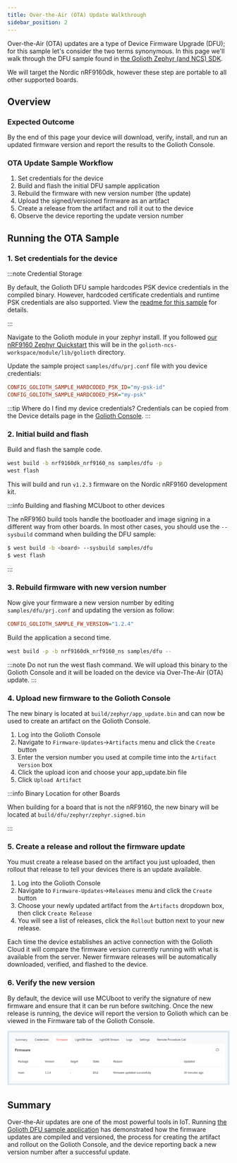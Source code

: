 ```yaml
---
title: Over-the-Air (OTA) Update Walkthrough
sidebar_position: 2
---
```


Over-the-Air (OTA) updates are a type of Device Firmware Upgrade (DFU); for this
sample let's consider the two terms synonymous. In this page we'll walk through
the DFU sample found in [the Golioth Zephyr (and NCS)
SDK](https://github.com/golioth/golioth-zephyr-sdk/tree/main/samples/dfu).

We will target the Nordic nRF9160dk, however these step are portable to all
other supported boards.

## Overview

### Expected Outcome

By the end of this page your device will download, verify, install, and run an
updated firmware version and report the results to the Golioth Console.

### OTA Update Sample Workflow

1. Set credentials for the device
2. Build and flash the initial DFU sample application
3. Rebuild the firmware with new version number (the update)
4. Upload the signed/versioned firmware as an artifact
5. Create a release from the artifact and roll it out to the device
6. Observe the device reporting the update version number

## Running the OTA Sample

### 1. Set credentials for the device

:::note Credential Storage

By default, the Golioth DFU sample hardcodes PSK device credentials in the
compiled binary. However, hardcoded certificate credentials and runtime PSK
credentials are also supported. View the [readme for this
sample](https://github.com/golioth/golioth-zephyr-sdk/tree/main/samples/dfu#authentication-specific-configuration)
for details.

:::

Navigate to the Golioth module in your zephyr install. If you followed [our
nRF9160 Zephyr Quickstart](/hardware/nrf91/zephyr-quickstart) this will be in
the `golioth-ncs-workspace/module/lib/golioth` directory.

Update the sample project `samples/dfu/prj.conf` file with you device
credentials:

```cfg
CONFIG_GOLIOTH_SAMPLE_HARDCODED_PSK_ID="my-psk-id"
CONFIG_GOLIOTH_SAMPLE_HARDCODED_PSK="my-psk"
```

:::tip Where do I find my device credentials?
Credentials can be copied from the Device details page in the [Golioth
Console](https://console.golioth.io).
:::

### 2. Initial build and flash

Build and flash the sample code.

```bash
west build -b nrf9160dk_nrf9160_ns samples/dfu -p
west flash
```

This will build and run `v1.2.3` firmware on the Nordic nRF9160 development kit.

:::info Building and flashing MCUboot to other devices

The nRF9160 build tools handle the bootloader and image signing in a different
way from other boards. In most other cases, you should use the `--sysbuild`
command when building the DFU sample:

```bash
$ west build -b <board> --sysbuild samples/dfu
$ west flash
```

:::

### 3. Rebuild firmware with new version number

Now give your firmware a new version number by editing `samples/dfu/prj.conf` and updating the version as follow:

```cfg
CONFIG_GOLIOTH_SAMPLE_FW_VERSION="1.2.4"
```

Build the application a second time.

```bash
west build -p -b nrf9160dk_nrf9160_ns samples/dfu --
```

:::note
Do not run the west flash command. We will upload this binary to the
Golioth Console and it will be loaded on the device via Over-The-Air (OTA)
update.
:::

### 4. Upload new firmware to the Golioth Console

The new binary is located at `build/zephyr/app_update.bin` and can now be used
to create an artifact on the Golioth Console.

1. Log into the Golioth Console
2. Navigate to `Firmware-Updates`&rarr;`Artifacts` menu and click the `Create` button
3. Enter the version number you used at compile time into the `Artifact Version`
   box
4. Click the upload icon and choose your app_update.bin file
5. Click `Upload Artifact`

:::info Binary Location for other Boards

When building for a board that is not the nRF9160, the new binary will be
located at `build/dfu/zephyr/zephyr.signed.bin`

:::

### 5. Create a release and rollout the firmware update

You must create a release based on the artifact you just uploaded, then rollout
that release to tell your devices there is an update available.

1. Log into the Golioth Console
2. Navigate to `Firmware-Updates`&rarr;`Releases` menu and click the `Create` button
3. Choose your newly updated artifact from the `Artifacts` dropdown box, then
   click `Create Release`
4. You will see a list of releases, click the `Rollout` button next to your new
   release.

Each time the device establishes an active connection with the Golioth Cloud it
will compare the firmware version currently running with what is available from
the server. Newer firmware releases will be automatically downloaded, verified,
and flashed to the device.

### 6. Verify the new version

By default, the device will use MCUboot to verify the signature of new firmware
and ensure that it can be run before switching. Once the new release is running,
the device will report the version to Golioth which can be viewed in the
Firmware tab of the Golioth Console.

![Golioth Console showing firmware version](../assets/golioth-console-firmware-version.jpg)

## Summary

Over-the-Air updates are one of the most powerful tools in IoT. Running [the
Golioth DFU sample
application](https://github.com/golioth/golioth-zephyr-sdk/tree/main/samples/dfu)
has demonstrated how the firmware updates are compiled and versioned, the
process for creating the artifact and rollout on the Golioth Console, and the
device reporting back a new version number after a successful update.
